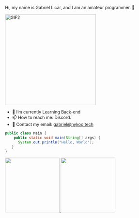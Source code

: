 Hi, my name is Gabriel Licar, and I am an amateur programmer. 👋
<!--<img alt="GIF2" src="https://64.media.tumblr.com/395f09abca072bc566906b15b4942658/3ba8feb270efaa76-8d/s400x600/ca0ecc996f11bd7998d503b1761b96f4098e0ed5.gifv" width = 200/>-->
<img alt="GIF2" src="./yorhello.gif" width = 300/>

- 🌱 I’m currently Learning Back-end
- 📫 How to reach me: Discord.
- 🥡 Contact my email: gabriel@nykoo.tech

```java
public class Main {
    public static void main(String[] args) {
      System.out.println("Hello, World");
   }
}
```
<div>
  <a href="https://ayo.so/nykoo">
  <img height="180em" src="https://github-readme-stats.vercel.app/api?username=GabrielLicar&show_icons=true&theme=dark&include_all_commits=true&count_private=true"/>
  <img height="180em" src="https://github-readme-stats.vercel.app/api/top-langs/?username=GabrielLicar&layout=compact&langs_count=7&theme=dark"/>
</div>

  <div style="display: inline_block"><br>
</div>
  
##
